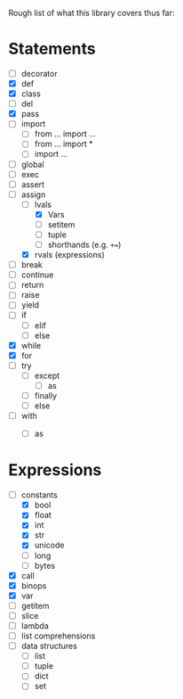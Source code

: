 
Rough list of what this library covers thus far:

# Statements

* [ ] decorator
* [x] def
* [x] class
* [ ] del
* [x] pass
* [ ] import
  * [ ] from ... import ...
  * [ ] from ... import *
  * [ ] import ...
* [ ] global
* [ ] exec
* [ ] assert
* [ ] assign
  * [ ] lvals
    * [x] Vars
    * [ ] setitem
    * [ ] tuple
    * [ ] shorthands (e.g. `+=`)
  * [x] rvals (expressions)
* [ ] break
* [ ] continue
* [ ] return
* [ ] raise
* [ ] yield
* [ ] if
  * [ ] elif
  * [ ] else
* [x] while
* [x] for
* [ ] try
  * [ ] except
    * [ ] as
  * [ ] finally
  * [ ] else
* [ ] with
  * [ ] as


# Expressions

* [ ] constants
  * [x] bool
  * [x] float
  * [x] int
  * [x] str
  * [x] unicode
  * [ ] long
  * [ ] bytes
* [x] call
* [x] binops
* [x] var
* [ ] getitem
* [ ] slice
* [ ] lambda
* [ ] list comprehensions
* [ ] data structures
  * [ ] list
  * [ ] tuple
  * [ ] dict
  * [ ] set
